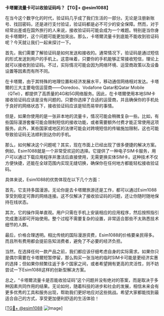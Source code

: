 **卡塔爾流量卡可以收验证码吗？【TG💪+ @esim1088】**

在当今这个数字化的时代，验证码几乎成了我们生活的一部分。无论是注册新账号、找回密码，还是进行支付验证，验证码都是必不可少的安全保障。然而，对于经常出差或在国外旅行的人来说，接收验证码可能会成为一个难题。特别是当你身处卡塔爾时，这个问题可能更加突出。那么，卡塔爾流量卡到底能不能收到验证码呢？今天就让我们一起来探讨一下。

首先，我们需要了解验证码是如何发送和接收的。通常情况下，验证码是通过短信的形式发送到用户的手机上。这意味着，只要你的手机能够正常接收短信，理论上就可以接收到验证码。不过，实际情况可能会因为网络环境、运营商政策以及设备设置等因素而有所不同。

在卡塔爾，由于其特殊的地理位置和经济发展水平，移动通信网络相对发达。卡塔爾的三大主要电信运营商——Ooredoo、Vodafone Qatar和Qatar Mobile（QTel），都提供了高质量的4G和5G网络服务。因此，在卡塔爾使用本地SIM卡接收验证码应该是没有问题的。只要你选择了合适的运营商，并且确保你的手机处于良好的网络状态下，接收验证码应该是轻而易举的事情。

但是，如果你使用的是一张非本地的流量卡，情况可能会稍微复杂一些。比如，有些国际漫游套餐可能会限制短信的接收功能，或者需要额外付费才能正常使用这项服务。此外，某些国家或地区的法律可能会对跨境短信的传输施加限制，这也可能导致验证码无法顺利到达你的手机。

那么，如何解决这个问题呢？其实，现在市面上已经出现了很多便捷的解决方案。例如，Esim1088就是一个非常受欢迎的选择。它提供了一种电子SIM卡服务，用户可以通过下载应用程序并激活后直接使用，无需更换实体SIM卡。这种技术不仅方便快捷，还能在全球范围内实现无缝切换，确保你在任何地方都能轻松接收验证码。

具体来说，Esim1088的优势体现在以下几个方面：

首先，它支持多国漫游。无论你是去卡塔爾旅游还是工作，都可以通过Esim1088享受到稳定可靠的网络连接。这不仅解决了接收验证码的问题，还让你随时随地保持在线状态。

其次，它的操作简单直观。用户只需在手机上安装相应的应用程序，然后按照指引完成激活即可开始使用。整个过程不需要复杂的设置，非常适合那些不太熟悉技术细节的人群。

最后，价格合理透明。相比传统的国际漫游资费，Esim1088的价格要亲民得多。而且所有费用都会提前告知消费者，避免了不必要的经济负担。

当然，在选择任何一款产品之前，我们都应该仔细考虑自身的实际需求。如果你只是偶尔需要在卡塔爾短暂停留，那么购买一张当地的临时SIM卡可能是更经济实惠的选择；但如果你频繁往返于多个国家之间，或者希望拥有更高的灵活性，则不妨尝试一下Esim1088这样的创新型解决方案。

总之，“卡塔爾流量卡是否能收验证码”这个问题并没有绝对的答案，而是取决于多种因素共同作用的结果。无论如何，随着科技的进步和社会的发展，相信未来会有更多优秀的工具和服务出现，帮助我们更好地应对这些挑战。希望大家都能找到最适合自己的方式，享受更加便利舒适的生活体验！

[[TG💪+ @esim1088](https://t.me/s/esim1088) ![Image](https://i.postimg.cc/4NQfJmqS/Snipaste-2025-05-13-00-14-12.png)]